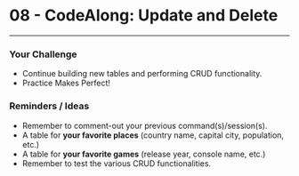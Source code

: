 # 08 - CodeAlong: Update and Delete

---

### Your Challenge
 - Continue building new tables and performing CRUD functionality.
 - Practice Makes Perfect!

### Reminders / Ideas
- Remember to comment-out your previous command(s)/session(s).
- A table for **your favorite places** (country name, capital city, population, etc.)
- A table for **your favorite games** (release year, console name, etc.)
- Remember to test the various CRUD functionalities.
